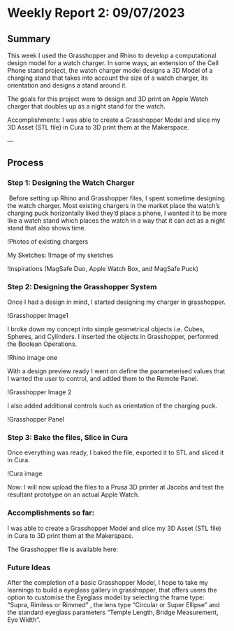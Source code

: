 # Weekly Report 2: 09/07/2023

## Summary
This week I used the Grasshopper and Rhino to develop a computational design model for a watch charger. In some ways, an extension of the Cell Phone stand project, the watch charger model designs a 3D Model of a charging stand that takes into account the size of a watch charger, its orientation and designs a stand around it.

The goals for this project were to design and 3D print an Apple Watch charger that doubles up as a night stand for the watch. 

Accomplishments: I was able to create a Grasshopper Model and slice my 3D Asset (STL file) in Cura to 3D print them at the Makerspace.

—
## Process
### Step 1: Designing the Watch Charger
 Before setting up Rhino and Grasshopper files, I spent sometime designing the watch charger. Most existing chargers in the market place the watch’s charging puck horizontally liked they’d place a phone, I wanted it to be more like a watch stand which places the watch in a way that it can act as a night stand that also shows time.

!Photos of existing chargers

My Sketches:
!Image of my sketches

!Inspirations (MagSafe Duo, Apple Watch Box, and MagSafe Puck)

### Step 2: Designing the Grasshopper System

Once I had a design in mind, I started designing my charger in grasshopper. 

!Grasshopper Image1

I broke down my concept into simple geometrical objects i.e. Cubes, Spheres, and Cylinders. I inserted the objects in Grasshopper, performed the Boolean Operations.

!Rhino image one

With a design preview ready I went on define the parameterised values that I wanted the user to control, and added them to the Remote Panel.

!Grasshopper Image 2

I also added additional controls such as orientation of the charging puck.

!Grasshopper Panel

### Step 3: Bake the files, Slice in Cura

Once everything was ready, I baked the file, exported it to STL and sliced it in Cura.

!Cura image

Now: I will now upload the files to a Prusa 3D printer at Jacobs and test the resultant prototype on an actual Apple Watch.

### Accomplishments so far:

I was able to create a Grasshopper Model and slice my 3D Asset (STL file) in Cura to 3D print them at the Makerspace.

The Grasshopper file is available here: 

### Future Ideas

After the completion of a basic Grasshopper Model, I hope to take my learnings to build a eyeglass gallery in grasshopper, that offers users the option to customise the Eyeglass model by selecting the frame type: “Supra, Rimless or Rimmed” , the lens type “Circular or Super Ellipse” and the standard eyeglass parameters “Temple Length, Bridge Measurement, Eye Width”.
